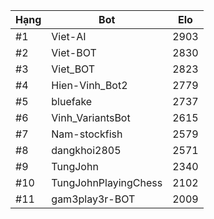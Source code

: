 Hạng|Bot|Elo
---|---|---
#1|Viet-AI|2903
#2|Viet-BOT|2830
#3|Viet_BOT|2823
#4|Hien-Vinh_Bot2|2779
#5|bluefake|2737
#6|Vinh_VariantsBot|2615
#7|Nam-stockfish|2579
#8|dangkhoi2805|2571
#9|TungJohn|2340
#10|TungJohnPlayingChess|2102
#11|gam3play3r-BOT|2009
